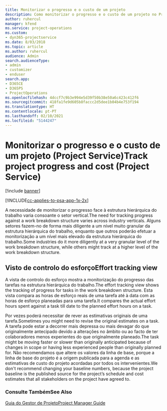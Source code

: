 ```yaml
---
title: Monitorizar o progresso e o custo de um projeto
description: Como monitorizar o progresso e o custo de um projeto no Project Service
author: ruhercul
manager: kfend
ms.service: project-operations
ms.custom:
- dyn365-projectservice
ms.date: 8/03/2018
ms.topic: article
ms.author: ruhercul
audience: Admin
search.audienceType:
- admin
- customizer
- enduser
search.app:
- D365CE
- D365PS
- ProjectOperations
ms.openlocfilehash: 4dccf7c9b3e994e5d39f50b38e50a6c423c412f6
ms.sourcegitcommit: 418fa1fe9d605b8faccc2d5dee1b04b4e753f194
ms.translationtype: HT
ms.contentlocale: pt-PT
ms.lasthandoff: 02/10/2021
ms.locfileid: "5144247"
---
```

# <a name="track-project-progress-and-cost-project-service"></a><span data-ttu-id="787af-103">Monitorizar o progresso e o custo de um projeto (Project Service)</span><span class="sxs-lookup"><span data-stu-id="787af-103">Track project progress and cost (Project Service)</span></span>

[!include [banner](../includes/psa-now-project-operations.md)]

[!INCLUDE[cc-applies-to-psa-app-1x-2x](../includes/cc-applies-to-psa-app-1x-2x.md)]

<span data-ttu-id="787af-104">A necessidade de monitorizar o progresso face à estrutura hierárquica do trabalho varia consoante o setor vertical.</span><span class="sxs-lookup"><span data-stu-id="787af-104">The need for tracking progress against a work breakdown structure varies across industry verticals.</span></span> <span data-ttu-id="787af-105">Alguns setores fazem-no de forma mais diligente a um nível muito granular da estrutura hierárquica do trabalho, enquanto que outros poderão efetuar a monitorização a um nível mais elevado da estrutura hierárquica do trabalho.</span><span class="sxs-lookup"><span data-stu-id="787af-105">Some industries do it more diligently at a very granular level of the work breakdown structure, while others might track at a higher level of the work breakdown structure.</span></span>  
  
## <a name="effort-tracking-view"></a><span data-ttu-id="787af-106">Visto de controlo do esforço</span><span class="sxs-lookup"><span data-stu-id="787af-106">Effort tracking view</span></span>  
<span data-ttu-id="787af-107">A vista de controlo do esforço mostra a monitorização do progresso das tarefas na estrutura hierárquica do trabalho.</span><span class="sxs-lookup"><span data-stu-id="787af-107">The effort tracking view shows the tracking of progress for tasks in the work breakdown structure.</span></span> <span data-ttu-id="787af-108">Esta vista compara as horas de esforço reais de uma tarefa até à data com as horas de esforço planeadas para uma tarefa.</span><span class="sxs-lookup"><span data-stu-id="787af-108">It compares the actual effort hours spent against a task till date to the planned effort hours on a task.</span></span>  
  
<span data-ttu-id="787af-109">Por vezes poderá necessitar de rever as estimativas originais de uma tarefa.</span><span class="sxs-lookup"><span data-stu-id="787af-109">Sometimes you might need to revise the original estimates on a task.</span></span> <span data-ttu-id="787af-110">A tarefa pode estar a decorrer mais depressa ou mais devagar do que originalmente antecipado devido a alterações no âmbito ou ao facto de ter colaboradores menos experientes do que originalmente planeado.</span><span class="sxs-lookup"><span data-stu-id="787af-110">The task might be moving faster or slower than originally anticipated because of changes in scope or having less experienced people than originally planned for.</span></span> <span data-ttu-id="787af-111">Não recomendamos que altere os valores da linha de base, porque a linha de base do projeto é a origem publicada para a agenda e as estimativas de custo do projeto acordadas por todos os intervenientes.</span><span class="sxs-lookup"><span data-stu-id="787af-111">We don't recommend changing your baseline numbers, because the project baseline is the published source for the project’s schedule and cost estimates that all stakeholders on the project have agreed to.</span></span>  
  
### <a name="see-also"></a><span data-ttu-id="787af-112">Consulte Também</span><span class="sxs-lookup"><span data-stu-id="787af-112">See Also</span></span>  
 [<span data-ttu-id="787af-113">Guia do Gestor de Projeto</span><span class="sxs-lookup"><span data-stu-id="787af-113">Project Manager Guide</span></span>](../psa/project-manager-guide.md)
